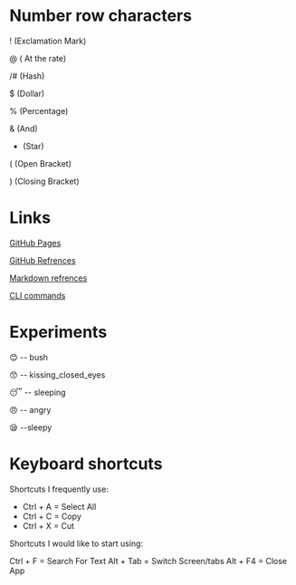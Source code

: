   # Number row characters

! (Exclamation Mark)

@ ( At the rate)

/# (Hash)

$ (Dollar)

% (Percentage)

& (And)

* (Star)
  
( (Open Bracket)

) (Closing Bracket)


# Links
  [GitHub Pages](https://pages.github.com/)
  
  [GitHub Refrences](https://docs.github.com/)
  
  [Markdown refrences](https://markdownguide.org/)

  [CLI commands](docs/cli.md)
  

# Experiments
  
  😊 -- bush
  
  😙 -- kissing_closed_eyes
  
  😴 -- sleeping
  
  😠 -- angry
  
  😪 --sleepy

# Keyboard shortcuts
Shortcuts I frequently use: 

- Ctrl + A = Select All
- Ctrl + C = Copy
- Ctrl + X = Cut 

Shortcuts I would like to start using: 

Ctrl + F = Search For Text
Alt + Tab = Switch Screen/tabs
Alt + F4 = Close App
